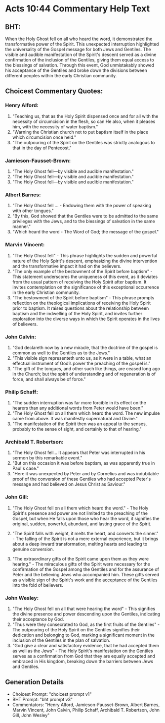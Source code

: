 # Acts 10:44 Commentary Help Text

## BHT:
When the Holy Ghost fell on all who heard the word, it demonstrated the transformative power of the Spirit. This unexpected interruption highlighted the universality of the Gospel message for both Jews and Gentiles. The visible and audible manifestation of the Spirit's descent served as a divine confirmation of the inclusion of the Gentiles, giving them equal access to the blessings of salvation. Through this event, God unmistakably showed his acceptance of the Gentiles and broke down the divisions between different peoples within the early Christian community.

## Choicest Commentary Quotes:
### Henry Alford:
1. "Teaching us, that as the Holy Spirit dispensed once and for all with the necessity of circumcision in the flesh, so can He also, when it pleases him, with the necessity of water baptism."
2. "Warning the Christian church not to put baptism itself in the place which circumcision once held."
3. "The outpouring of the Spirit on the Gentiles was strictly analogous to that in the day of Pentecost."

### Jamieson-Fausset-Brown:
1. "The Holy Ghost fell—by visible and audible manifestation." 
2. "The Holy Ghost fell—by visible and audible manifestation." 
3. "The Holy Ghost fell—by visible and audible manifestation."

### Albert Barnes:
1. "The Holy Ghost fell ... - Endowing them with the power of speaking with other tongues." 
2. "By this, God showed that the Gentiles were to be admitted to the same privileges with the Jews, and to the blessings of salvation in the same manner."
3. "Which heard the word - The Word of God; the message of the gospel."

### Marvin Vincent:
1. "The Holy Ghost fell" - This phrase highlights the sudden and powerful nature of the Holy Spirit's descent, emphasizing the divine intervention and the transformative impact it had on the believers.
2. "The only example of the bestowment of the Spirit before baptism" - This statement underscores the uniqueness of this event, as it deviates from the usual pattern of receiving the Holy Spirit after baptism. It invites contemplation on the significance of this exceptional occurrence in the early Christian community.
3. "The bestowment of the Spirit before baptism" - This phrase prompts reflection on the theological implications of receiving the Holy Spirit prior to baptism. It raises questions about the relationship between baptism and the indwelling of the Holy Spirit, and invites further exploration into the diverse ways in which the Spirit operates in the lives of believers.

### John Calvin:
1. "God declareth now by a new miracle, that the doctrine of the gospel is common as well to the Gentiles as to the Jews."
2. "This visible sign representeth unto us, as it were in a table, what an effectual instrument of God’s power the preaching of the gospel is."
3. "The gift of the tongues, and other such like things, are ceased long ago in the Church; but the spirit of understanding and of regeneration is of force, and shall always be of force."

### Philip Schaff:
1. "The sudden interruption was far more forcible in its effect on the hearers than any additional words from Peter would have been."
2. "The Holy Ghost fell on all them which heard the word. The new impulse came from above. It was manifestly supernatural and Divine."
3. "The manifestation of the Spirit then was an appeal to the senses, probably to the sense of sight, and certainly to that of hearing."

### Archibald T. Robertson:
1. "The Holy Ghost fell... It appears that Peter was interrupted in his sermon by this remarkable event." 
2. "But on this occasion it was before baptism, as was apparently true in Paul's case." 
3. "Here it was unexpected by Peter and by Cornelius and was indubitable proof of the conversion of these Gentiles who had accepted Peter's message and had believed on Jesus Christ as Saviour."

### John Gill:
1. "The Holy Ghost fell on all them which heard the word." - The Holy Spirit's presence and power are not limited to the preaching of the Gospel, but when He falls upon those who hear the word, it signifies the original, sudden, powerful, abundant, and lasting grace of the Spirit.

2. "The Spirit falls with weight, it melts the heart, and converts the sinner." - The falling of the Spirit is not a mere external experience, but it brings about a deep inward transformation, melting hearts and leading to genuine conversion.

3. "The extraordinary gifts of the Spirit came upon them as they were hearing." - The miraculous gifts of the Spirit were necessary for the confirmation of the Gospel among the Gentiles and for the assurance of Peter and the believing Jews who accompanied him. These gifts served as a visible sign of the Spirit's work and the acceptance of the Gentiles into the fold of believers.

### John Wesley:
1. "The Holy Ghost fell on all that were hearing the word" - This signifies the divine presence and power descending upon the Gentiles, indicating their acceptance by God.
2. "Thus were they consecrated to God, as the first fruits of the Gentiles" - The outpouring of the Holy Spirit on the Gentiles signifies their dedication and belonging to God, marking a significant moment in the inclusion of the Gentiles in the plan of salvation.
3. "God give a clear and satisfactory evidence, that he had accepted them as well as the Jews" - The Holy Spirit's manifestation on the Gentiles serves as a confirmation from God that they are equally accepted and embraced in His kingdom, breaking down the barriers between Jews and Gentiles.


## Generation Details
- Choicest Prompt: "choicest prompt v1"
- BHT Prompt: "bht prompt v3"
- Commentators: "Henry Alford, Jamieson-Fausset-Brown, Albert Barnes, Marvin Vincent, John Calvin, Philip Schaff, Archibald T. Robertson, John Gill, John Wesley"
